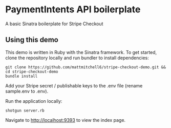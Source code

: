 # PaymentIntents API boilerplate

A basic Sinatra boilerplate for Stripe Checkout

## Using this demo

This demo is written in Ruby with the Sinatra framework. To get started, clone the repository locally and run bundler to install dependencies:

```
git clone https://github.com/mattmitchell6/stripe-checkout-demo.git && cd stripe-checkout-demo
bundle install
```

Add your Stripe secret / publishable keys to the .env file (rename sample.env to .env).

Run the application locally:

```
shotgun server.rb
```

Navigate to [http://localhost:9393](http://localhost:9393) to view the index page.
